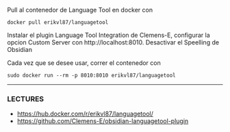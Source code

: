 Pull al contenedor de Language Tool en docker con 

```
docker pull erikvl87/languagetool
```

Instalar el plugin Language Tool Integration de Clemens-E, configurar la opcion Custom Server con http://localhost:8010. Desactivar el Speelling de Obsidian

Cada vez que se desee usar, correr el contenedor con

```
sudo docker run --rm -p 8010:8010 erikvl87/languagetool
```

---
### LECTURES
- https://hub.docker.com/r/erikvl87/languagetool/
- https://github.com/Clemens-E/obsidian-languagetool-plugin
